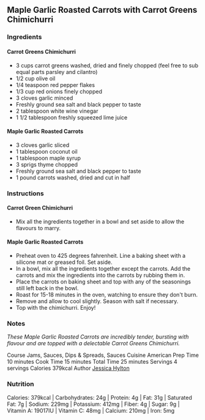 ## Maple Garlic Roasted Carrots with Carrot Greens Chimichurri
### Ingredients
#### Carrot Greens Chimichurri
-   3 cups carrot greens washed, dried and finely chopped (feel free to sub equal parts parsley and cilantro)
-   1/2 cup olive oil
-   1/4 teaspoon red pepper flakes
-   1/3 cup red onions finely chopped
-   3 cloves garlic minced
-   Freshly ground sea salt and black pepper to taste
-   2 tablespoon white wine vinegar
-   1 1/2 tablespoon freshly squeezed lime juice

#### Maple Garlic Roasted Carrots
-   3 cloves garlic sliced
-   1 tablespoon coconut oil
-   1 tablespoon maple syrup
-   3 sprigs thyme chopped
-   Freshly ground sea salt and black pepper to taste
-   1 pound carrots washed, dried and cut in half

### Instructions
#### Carrot Green Chimichurri
-   Mix all the ingredients together in a bowl and set aside to allow the flavours to marry.
    
#### Maple Garlic Roasted Carrots
-   Preheat oven to 425 degrees fahrenheit. Line a baking sheet with a silicone mat or greased foil. Set aside.
-   In a bowl, mix all the ingredients together except the carrots. Add the carrots and mix the ingredients into the carrots by rubbing them in.
-   Place the carrots on baking sheet and top with any of the seasonings still left back in the bowl.
-   Roast for 15-18 minutes in the oven, watching to ensure they don't burn.
-   Remove and allow to cool slightly. Season with salt if necessary.
-   Top with the chimichurri. Enjoy!
    

### Notes
_These Maple Garlic Roasted Carrots are incredibly tender, bursting with flavour and are topped with a delectable Carrot Greens Chimichurri._ 

Course Jams, Sauces, Dips & Spreads, Sauces
Cuisine American
Prep Time 10 minutes
Cook Time 15 minutes
Total Time 25 minutes
Servings 4 servings
Calories 379kcal
Author [Jessica Hylton](https://jessicainthekitchen.com/about/)

### Nutrition
Calories: 379kcal | Carbohydrates: 24g | Protein: 4g | Fat: 31g | Saturated Fat: 7g | Sodium: 229mg | Potassium: 412mg | Fiber: 4g | Sugar: 9g | Vitamin A: 19017IU | Vitamin C: 48mg | Calcium: 210mg | Iron: 5mg